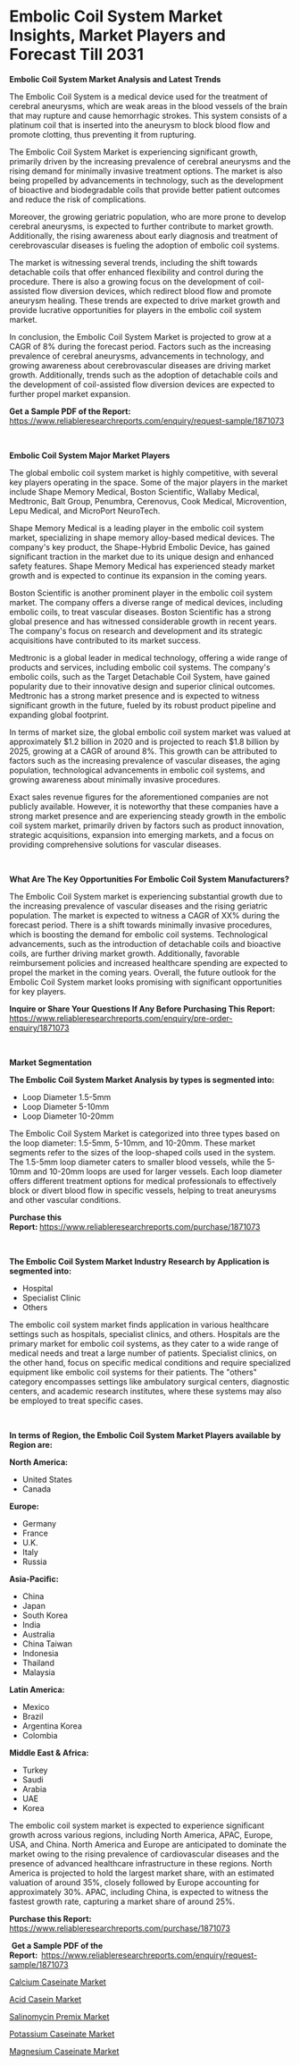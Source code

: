 <p><h1>Embolic Coil System Market Insights, Market Players and Forecast Till 2031</h1></p><p><strong>Embolic Coil System Market Analysis and Latest Trends</strong></p>
<p><p>The Embolic Coil System is a medical device used for the treatment of cerebral aneurysms, which are weak areas in the blood vessels of the brain that may rupture and cause hemorrhagic strokes. This system consists of a platinum coil that is inserted into the aneurysm to block blood flow and promote clotting, thus preventing it from rupturing.</p><p>The Embolic Coil System Market is experiencing significant growth, primarily driven by the increasing prevalence of cerebral aneurysms and the rising demand for minimally invasive treatment options. The market is also being propelled by advancements in technology, such as the development of bioactive and biodegradable coils that provide better patient outcomes and reduce the risk of complications.</p><p>Moreover, the growing geriatric population, who are more prone to develop cerebral aneurysms, is expected to further contribute to market growth. Additionally, the rising awareness about early diagnosis and treatment of cerebrovascular diseases is fueling the adoption of embolic coil systems.</p><p>The market is witnessing several trends, including the shift towards detachable coils that offer enhanced flexibility and control during the procedure. There is also a growing focus on the development of coil-assisted flow diversion devices, which redirect blood flow and promote aneurysm healing. These trends are expected to drive market growth and provide lucrative opportunities for players in the embolic coil system market.</p><p>In conclusion, the Embolic Coil System Market is projected to grow at a CAGR of 8% during the forecast period. Factors such as the increasing prevalence of cerebral aneurysms, advancements in technology, and growing awareness about cerebrovascular diseases are driving market growth. Additionally, trends such as the adoption of detachable coils and the development of coil-assisted flow diversion devices are expected to further propel market expansion.</p></p>
<p><strong>Get a Sample PDF of the Report:&nbsp;</strong> <a href="https://www.reliableresearchreports.com/enquiry/request-sample/1871073">https://www.reliableresearchreports.com/enquiry/request-sample/1871073</a></p>
<p>&nbsp;</p>
<p><strong>Embolic Coil System Major Market Players</strong></p>
<p><p>The global embolic coil system market is highly competitive, with several key players operating in the space. Some of the major players in the market include Shape Memory Medical, Boston Scientific, Wallaby Medical, Medtronic, Balt Group, Penumbra, Cerenovus, Cook Medical, Microvention, Lepu Medical, and MicroPort NeuroTech.</p><p>Shape Memory Medical is a leading player in the embolic coil system market, specializing in shape memory alloy-based medical devices. The company's key product, the Shape-Hybrid Embolic Device, has gained significant traction in the market due to its unique design and enhanced safety features. Shape Memory Medical has experienced steady market growth and is expected to continue its expansion in the coming years.</p><p>Boston Scientific is another prominent player in the embolic coil system market. The company offers a diverse range of medical devices, including embolic coils, to treat vascular diseases. Boston Scientific has a strong global presence and has witnessed considerable growth in recent years. The company's focus on research and development and its strategic acquisitions have contributed to its market success.</p><p>Medtronic is a global leader in medical technology, offering a wide range of products and services, including embolic coil systems. The company's embolic coils, such as the Target Detachable Coil System, have gained popularity due to their innovative design and superior clinical outcomes. Medtronic has a strong market presence and is expected to witness significant growth in the future, fueled by its robust product pipeline and expanding global footprint.</p><p>In terms of market size, the global embolic coil system market was valued at approximately $1.2 billion in 2020 and is projected to reach $1.8 billion by 2025, growing at a CAGR of around 8%. This growth can be attributed to factors such as the increasing prevalence of vascular diseases, the aging population, technological advancements in embolic coil systems, and growing awareness about minimally invasive procedures.</p><p>Exact sales revenue figures for the aforementioned companies are not publicly available. However, it is noteworthy that these companies have a strong market presence and are experiencing steady growth in the embolic coil system market, primarily driven by factors such as product innovation, strategic acquisitions, expansion into emerging markets, and a focus on providing comprehensive solutions for vascular diseases.</p></p>
<p>&nbsp;</p>
<p><strong>What Are The Key Opportunities For Embolic Coil System Manufacturers?</strong></p>
<p><p>The Embolic Coil System market is experiencing substantial growth due to the increasing prevalence of vascular diseases and the rising geriatric population. The market is expected to witness a CAGR of XX% during the forecast period. There is a shift towards minimally invasive procedures, which is boosting the demand for embolic coil systems. Technological advancements, such as the introduction of detachable coils and bioactive coils, are further driving market growth. Additionally, favorable reimbursement policies and increased healthcare spending are expected to propel the market in the coming years. Overall, the future outlook for the Embolic Coil System market looks promising with significant opportunities for key players.</p></p>
<p><strong>Inquire or Share Your Questions If Any Before Purchasing This Report:</strong> <a href="https://www.reliableresearchreports.com/enquiry/pre-order-enquiry/1871073">https://www.reliableresearchreports.com/enquiry/pre-order-enquiry/1871073</a></p>
<p>&nbsp;</p>
<p><strong>Market Segmentation</strong></p>
<p><strong>The Embolic Coil System Market Analysis by types is segmented into:</strong></p>
<p><ul><li>Loop Diameter 1.5-5mm</li><li>Loop Diameter 5-10mm</li><li>Loop Diameter 10-20mm</li></ul></p>
<p><p>The Embolic Coil System Market is categorized into three types based on the loop diameter: 1.5-5mm, 5-10mm, and 10-20mm. These market segments refer to the sizes of the loop-shaped coils used in the system. The 1.5-5mm loop diameter caters to smaller blood vessels, while the 5-10mm and 10-20mm loops are used for larger vessels. Each loop diameter offers different treatment options for medical professionals to effectively block or divert blood flow in specific vessels, helping to treat aneurysms and other vascular conditions.</p></p>
<p><strong>Purchase this Report:&nbsp;</strong><a href="https://www.reliableresearchreports.com/purchase/1871073">https://www.reliableresearchreports.com/purchase/1871073</a></p>
<p>&nbsp;</p>
<p><strong>The Embolic Coil System Market Industry Research by Application is segmented into:</strong></p>
<p><ul><li>Hospital</li><li>Specialist Clinic</li><li>Others</li></ul></p>
<p><p>The embolic coil system market finds application in various healthcare settings such as hospitals, specialist clinics, and others. Hospitals are the primary market for embolic coil systems, as they cater to a wide range of medical needs and treat a large number of patients. Specialist clinics, on the other hand, focus on specific medical conditions and require specialized equipment like embolic coil systems for their patients. The "others" category encompasses settings like ambulatory surgical centers, diagnostic centers, and academic research institutes, where these systems may also be employed to treat specific cases.</p></p>
<p>&nbsp;</p>
<p><strong>In terms of Region, the Embolic Coil System Market Players available by Region are:</strong></p>
<p>
    <p> <strong> North America: </strong>
        <ul>
            <li>United States</li>
            <li>Canada</li>
        </ul>
        </p> 
    <p> <strong> Europe: </strong>
        <ul>
            <li>Germany</li>
            <li>France</li>
            <li>U.K.</li>
            <li>Italy</li>
            <li>Russia</li>
        </ul>
        </p> 
    <p> <strong> Asia-Pacific: </strong>
        <ul>
            <li>China</li>
            <li>Japan</li>
            <li>South Korea</li>
            <li>India</li>
            <li>Australia</li>
            <li>China Taiwan</li>
            <li>Indonesia</li>
            <li>Thailand</li>
            <li>Malaysia</li>
        </ul>
        </p> 
    <p> <strong> Latin America: </strong>
        <ul>
            <li>Mexico</li>
            <li>Brazil</li>
            <li>Argentina Korea</li>
            <li>Colombia</li>
        </ul>
        </p> 
    <p> <strong> Middle East & Africa: </strong>
        <ul>
            <li>Turkey</li>
            <li>Saudi</li>
            <li>Arabia</li>
            <li>UAE</li>
            <li>Korea</li>
        </ul>
    </p>
    </p>
<p><p>The embolic coil system market is expected to experience significant growth across various regions, including North America, APAC, Europe, USA, and China. North America and Europe are anticipated to dominate the market owing to the rising prevalence of cardiovascular diseases and the presence of advanced healthcare infrastructure in these regions. North America is projected to hold the largest market share, with an estimated valuation of around 35%, closely followed by Europe accounting for approximately 30%. APAC, including China, is expected to witness the fastest growth rate, capturing a market share of around 25%.</p></p>
<p><strong>Purchase this Report: </strong><a href="https://www.reliableresearchreports.com/purchase/1871073">https://www.reliableresearchreports.com/purchase/1871073</a></p>
<p>&nbsp;<strong>Get a Sample PDF of the Report:&nbsp;&nbsp;</strong><a href="https://www.reliableresearchreports.com/enquiry/request-sample/1871073">https://www.reliableresearchreports.com/enquiry/request-sample/1871073</a></p>
<p><strong></strong></p>
<p><p><a href="https://medium.com/@marieramos20/calcium-caseinate-market-analysis-and-sze-forecasted-for-period-from-2024-to-2031-28c763ecf5b6">Calcium Caseinate Market</a></p><p><a href="https://medium.com/@marieramos20/acid-casein-market-outlook-industry-overview-and-forecast-2024-to-2031-ccb024aa9423">Acid Casein Market</a></p><p><a href="https://medium.com/@marieramos20/salinomycin-premix-market-the-key-to-successful-business-strategy-forecast-till-2031-b68b0d9d9196">Salinomycin Premix Market</a></p><p><a href="https://medium.com/p/a897cd146342/edit">Potassium Caseinate Market</a></p><p><a href="https://medium.com/@marieramos20/magnesium-caseinate-market-comprehensive-assessment-by-type-application-and-geography-89ab5600ffae">Magnesium Caseinate Market</a></p></p>